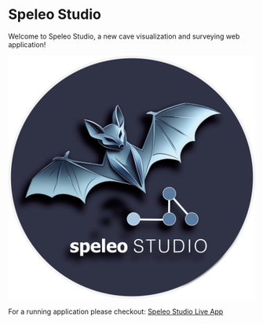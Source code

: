 # Speleo Studio

Welcome to Speleo Studio, a new cave visualization and surveying web application!

![Logo](/images/logo.png)

For a running application please checkout: [Speleo Studio Live App](https://joemeszaros.github.io/speleo-studio/)
